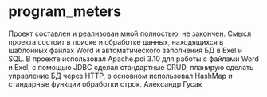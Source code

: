 # program_meters
Проект  составлен и реализован мной полностью, не закончен.
Смысл проекта состоит в поиске и обработке  данных, находящихся в шаблонных файлах Word и автоматического  заполнения БД в Exel и SQL.
В проекте использовал Apache.poi 3.10 для работы с файлами  Word и Exel, с помощью  JDBC  сделал  стандартные CRUD, планирую сделать управление БД через HTTP, в основном использовал HashMap и стандарные функции обработки строк.
 Александр Гусак
